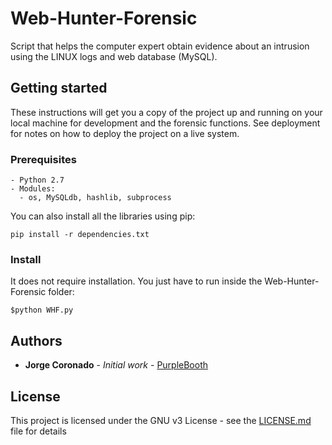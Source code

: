 # Web-Hunter-Forensic
Script that helps the computer expert obtain evidence about an intrusion using the LINUX logs and web database (MySQL).

## Getting started
These instructions will get you a copy of the project up and running on your local machine for development and the forensic functions. See deployment for notes on how to deploy the project on a live system.

### Prerequisites
```
- Python 2.7
- Modules:
  - os, MySQLdb, hashlib, subprocess
```
You can also install all the libraries using pip:
```
pip install -r dependencies.txt
```

### Install
It does not require installation. You just have to run inside the Web-Hunter-Forensic folder:
```
$python WHF.py
```
## Authors

* **Jorge Coronado** - *Initial work* - [PurpleBooth](https://github.com/jwscr33d)

## License

This project is licensed under the GNU v3 License - see the [LICENSE.md](LICENSE.md) file for details
